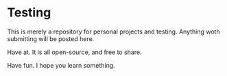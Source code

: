 Testing
=======
This is merely a repository for personal projects and testing.
Anything woth submitting will be posted here.

Have at. It is all open-source, and free to share.

Have fun. I hope you learn something.
